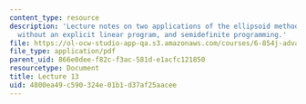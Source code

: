 ```yaml
---
content_type: resource
description: 'Lecture notes on two applications of the ellipsoid method: linear programming
  without an explicit linear program, and semidefinite programming.'
file: https://ol-ocw-studio-app-qa.s3.amazonaws.com/courses/6-854j-advanced-algorithms-fall-2008/4800ea49c590324e01b1d37af25aacee_lec13.pdf
file_type: application/pdf
parent_uid: 866e0dee-f82c-f3ac-581d-e1acfc121850
resourcetype: Document
title: Lecture 13
uid: 4800ea49-c590-324e-01b1-d37af25aacee
---
```

